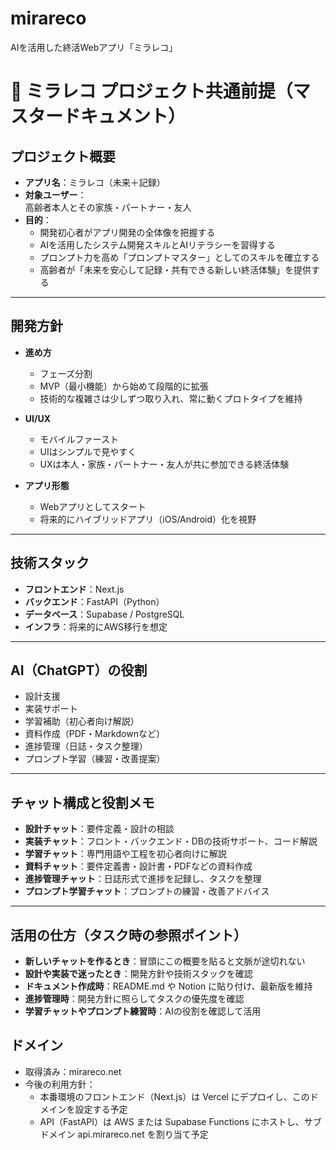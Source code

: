 # mirareco
AIを活用した終活Webアプリ「ミラレコ」
# 📘 ミラレコ プロジェクト共通前提（マスタードキュメント）

## プロジェクト概要
- **アプリ名**：ミラレコ（未来＋記録）  
- **対象ユーザー**：  
  高齢者本人とその家族・パートナー・友人  
- **目的**：  
  - 開発初心者がアプリ開発の全体像を把握する  
  - AIを活用したシステム開発スキルとAIリテラシーを習得する  
  - プロンプト力を高め「プロンプトマスター」としてのスキルを確立する  
  - 高齢者が「未来を安心して記録・共有できる新しい終活体験」を提供する  

---

## 開発方針
- **進め方**  
  - フェーズ分割  
  - MVP（最小機能）から始めて段階的に拡張  
  - 技術的な複雑さは少しずつ取り入れ、常に動くプロトタイプを維持  

- **UI/UX**  
  - モバイルファースト  
  - UIはシンプルで見やすく  
  - UXは本人・家族・パートナー・友人が共に参加できる終活体験  

- **アプリ形態**  
  - Webアプリとしてスタート  
  - 将来的にハイブリッドアプリ（iOS/Android）化を視野  

---

## 技術スタック
- **フロントエンド**：Next.js  
- **バックエンド**：FastAPI（Python）  
- **データベース**：Supabase / PostgreSQL  
- **インフラ**：将来的にAWS移行を想定  

---

## AI（ChatGPT）の役割
- 設計支援  
- 実装サポート  
- 学習補助（初心者向け解説）  
- 資料作成（PDF・Markdownなど）  
- 進捗管理（日誌・タスク整理）  
- プロンプト学習（練習・改善提案）  

---

## チャット構成と役割メモ
- **設計チャット**：要件定義・設計の相談  
- **実装チャット**：フロント・バックエンド・DBの技術サポート、コード解説  
- **学習チャット**：専門用語や工程を初心者向けに解説  
- **資料チャット**：要件定義書・設計書・PDFなどの資料作成  
- **進捗管理チャット**：日誌形式で進捗を記録し、タスクを整理  
- **プロンプト学習チャット**：プロンプトの練習・改善アドバイス  

---

## 活用の仕方（タスク時の参照ポイント）
- **新しいチャットを作るとき**：冒頭にこの概要を貼ると文脈が途切れない  
- **設計や実装で迷ったとき**：開発方針や技術スタックを確認  
- **ドキュメント作成時**：README.md や Notion に貼り付け、最新版を維持  
- **進捗管理時**：開発方針に照らしてタスクの優先度を確認  
- **学習チャットやプロンプト練習時**：AIの役割を確認して活用  

## ドメイン
- 取得済み：mirareco.net
- 今後の利用方針：
  - 本番環境のフロントエンド（Next.js）は Vercel にデプロイし、このドメインを設定する予定
  - API（FastAPI）は AWS または Supabase Functions にホストし、サブドメイン api.mirareco.net を割り当て予定